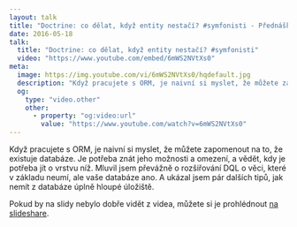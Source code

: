 ```yaml
---
layout: talk
title: "Doctrine: co dělat, když entity nestačí? #symfonisti - Přednášky - Filip Procházka"
date: 2016-05-18
talk:
  title: "Doctrine: co dělat, když entity nestačí? #symfonisti"
  video: "https://www.youtube.com/embed/6mWS2NVtXs0"
meta:
  image: https://img.youtube.com/vi/6mWS2NVtXs0/hqdefault.jpg
  description: "Když pracujete s ORM, je naivní si myslet, že můžete zapomenout na to, že existuje databáze. Je potřeba znát jeho možnosti a omezení, a vědět, kdy je potřeba jít o vrstvu níž."
  og:
    type: "video.other"
    other:
      - property: "og:video:url"
        value: "https://www.youtube.com/watch?v=6mWS2NVtXs0"
---
```


Když pracujete s ORM, je naivní si myslet, že můžete zapomenout na to, že existuje databáze.
Je potřeba znát jeho možnosti a omezení, a vědět, kdy je potřeba jít o vrstvu níž.
Mluvil jsem převážně o rozšiřování DQL o věci, které v základu neumí, ale vaše databáze ano.
A ukázal jsem pár dalších tipů, jak nemít z databáze úplně hloupé úložiště.

Pokud by na slidy nebylo dobře vidět z videa, můžete si je prohlédnout [na slideshare][slides].

[slides]: https://www.slideshare.net/HosipLan/doctrine-co-dlat-kdy-entity-nesta
